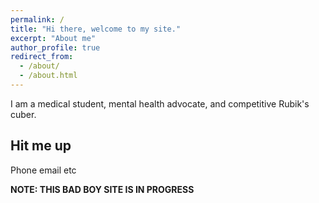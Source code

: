 ```yaml
---
permalink: /
title: "Hi there, welcome to my site."
excerpt: "About me"
author_profile: true
redirect_from: 
  - /about/
  - /about.html
---
```


I am a medical student, mental health advocate, and competitive Rubik's cuber. 



Hit me up
-----
Phone email etc

**NOTE: THIS BAD BOY SITE IS IN PROGRESS**
